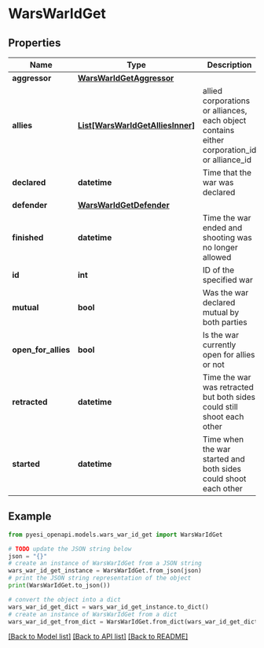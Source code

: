 # WarsWarIdGet


## Properties

Name | Type | Description | Notes
------------ | ------------- | ------------- | -------------
**aggressor** | [**WarsWarIdGetAggressor**](WarsWarIdGetAggressor.md) |  | 
**allies** | [**List[WarsWarIdGetAlliesInner]**](WarsWarIdGetAlliesInner.md) | allied corporations or alliances, each object contains either corporation_id or alliance_id | [optional] 
**declared** | **datetime** | Time that the war was declared | 
**defender** | [**WarsWarIdGetDefender**](WarsWarIdGetDefender.md) |  | 
**finished** | **datetime** | Time the war ended and shooting was no longer allowed | [optional] 
**id** | **int** | ID of the specified war | 
**mutual** | **bool** | Was the war declared mutual by both parties | 
**open_for_allies** | **bool** | Is the war currently open for allies or not | 
**retracted** | **datetime** | Time the war was retracted but both sides could still shoot each other | [optional] 
**started** | **datetime** | Time when the war started and both sides could shoot each other | [optional] 

## Example

```python
from pyesi_openapi.models.wars_war_id_get import WarsWarIdGet

# TODO update the JSON string below
json = "{}"
# create an instance of WarsWarIdGet from a JSON string
wars_war_id_get_instance = WarsWarIdGet.from_json(json)
# print the JSON string representation of the object
print(WarsWarIdGet.to_json())

# convert the object into a dict
wars_war_id_get_dict = wars_war_id_get_instance.to_dict()
# create an instance of WarsWarIdGet from a dict
wars_war_id_get_from_dict = WarsWarIdGet.from_dict(wars_war_id_get_dict)
```
[[Back to Model list]](../README.md#documentation-for-models) [[Back to API list]](../README.md#documentation-for-api-endpoints) [[Back to README]](../README.md)


